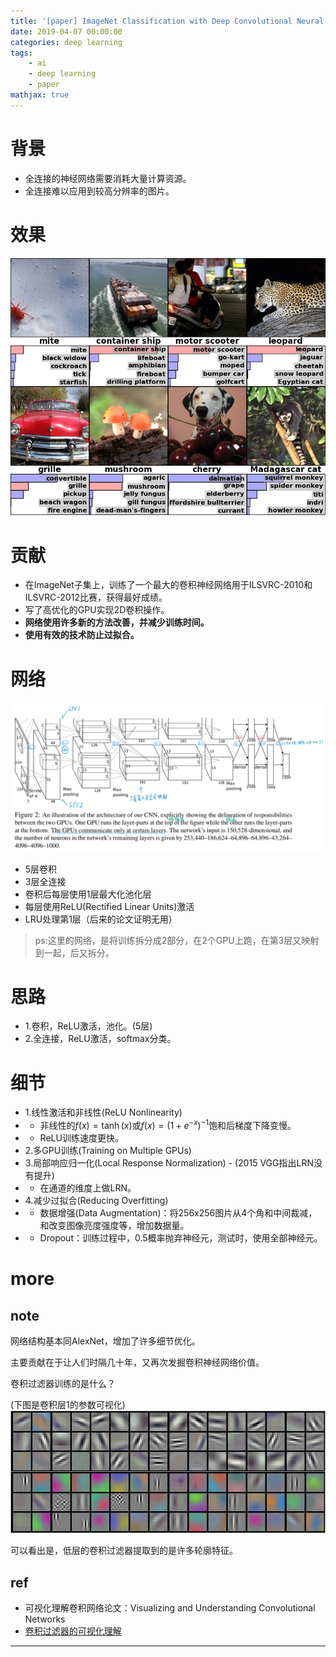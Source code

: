 ```yaml
---
title: '[paper] ImageNet Classification with Deep Convolutional Neural Networks'
date: 2019-04-07 00:00:00
categories: deep learning
tags:
    - ai
    - deep learning
    - paper
mathjax: true
---
```



# 背景
- 全连接的神经网络需要消耗大量计算资源。
- 全连接难以应用到较高分辨率的图片。


# 效果
![effect](/imgs/deep_learning/paper/paper-ImageNet-Classification-with-Deep-Convolutional-Neural-Networks/2.png)


# 贡献
- 在ImageNet子集上，训练了一个最大的卷积神经网络用于ILSVRC-2010和ILSVRC-2012比赛，获得最好成绩。
- 写了高优化的GPU实现2D卷积操作。
- **网络使用许多新的方法改善，并减少训练时间。**
- **使用有效的技术防止过拟合。**


# 网络
![net](/imgs/deep_learning/paper/paper-ImageNet-Classification-with-Deep-Convolutional-Neural-Networks/1.png)

- 5层卷积
- 3层全连接
- 卷积后每层使用1层最大化池化层
- 每层使用ReLU(Rectified Linear Units)激活
- LRU处理第1层（后来的论文证明无用）

> ps:这里的网络，是将训练拆分成2部分，在2个GPU上跑，在第3层又映射到一起，后又拆分。


# 思路
- 1.卷积，ReLU激活，池化。(5层)
- 2.全连接，ReLU激活，softmax分类。


# 细节
- 1.线性激活和非线性(ReLU Nonlinearity)
- - 非线性的$f(x)=\tanh (x)$或$f(x)=\left(1+e^{-x}\right)^{-1}$饱和后梯度下降变慢。
- - ReLU训练速度更快。
- 2.多GPU训练(Training on Multiple GPUs)
- 3.局部响应归一化(Local Response Normalization) - (2015 VGG指出LRN没有提升)
- - 在通道的维度上做LRN。
- 4.减少过拟合(Reducing Overfitting)
- - 数据增强(Data Augmentation)：将256x256图片从4个角和中间裁减，和改变图像亮度强度等，增加数据量。
- - Dropout：训练过程中，0.5概率抛弃神经元，测试时，使用全部神经元。


# more
## note
网络结构基本同AlexNet，增加了许多细节优化。

主要贡献在于让人们时隔几十年，又再次发掘卷积神经网络价值。

卷积过滤器训练的是什么？

(下图是卷积层1的参数可视化)
![conv1 filter](/imgs/deep_learning/paper/paper-ImageNet-Classification-with-Deep-Convolutional-Neural-Networks/3.png)

可以看出是，低层的卷积过滤器提取到的是许多轮廓特征。


## ref

- 可视化理解卷积网络论文：Visualizing and Understanding Convolutional Networks
- [卷积过滤器的可视化理解][101]

---

[101]: https://zhuanlan.zhihu.com/p/56112920

